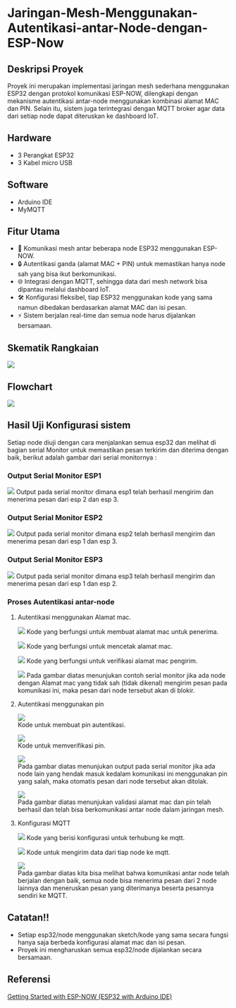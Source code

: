 # Jaringan-Mesh-Menggunakan-Autentikasi-antar-Node-dengan-ESP-Now

## Deskripsi Proyek
Proyek ini merupakan implementasi jaringan mesh sederhana menggunakan ESP32 dengan protokol komunikasi ESP-NOW, dilengkapi dengan mekanisme autentikasi antar-node menggunakan kombinasi alamat MAC dan PIN. Selain itu, sistem juga terintegrasi dengan MQTT broker agar data dari setiap node dapat diteruskan ke dashboard IoT.

## Hardware
- 3 Perangkat ESP32
- 3 Kabel micro USB

## Software
- Arduino IDE
- MyMQTT

## Fitur Utama
- 📡 Komunikasi mesh antar beberapa node ESP32 menggunakan ESP-NOW.
- 🔒 Autentikasi ganda (alamat MAC + PIN) untuk memastikan hanya node sah yang bisa ikut berkomunikasi.
- 🌐 Integrasi dengan MQTT, sehingga data dari mesh network bisa dipantau melalui dashboard IoT.
- 🛠️ Konfigurasi fleksibel, tiap ESP32 menggunakan kode yang sama namun dibedakan berdasarkan alamat MAC dan isi pesan.
- ⚡ Sistem berjalan real-time dan semua node harus dijalankan bersamaan.

## Skematik Rangkaian
![](./Docs/skematik)

## Flowchart 
![](./Docs/Flowchart)

## Hasil Uji Konfigurasi sistem
Setiap node diuji dengan cara menjalankan semua esp32 dan melihat di bagian serial Monitor untuk memastikan pesan terkirim dan diterima dengan baik, berikut adalah gambar dari serial monitornya :

### Output Serial Monitor ESP1
![](./Docs/Serial_Monitor_esp1)
Output pada serial monitor dimana esp1 telah berhasil mengirim dan menerima pesan dari esp 2 dan esp 3.

### Output Serial Monitor ESP2
![](./Docs/Serial_Monitor_ESP2.png)
Output pada serial monitor dimana esp2 telah berhasil mengirim dan menerima pesan dari esp 1 dan esp 3.

### Output Serial Monitor ESP3
![](./Docs/Serial_Monitor_ESP3.png)
Output pada serial monitor dimana esp3 telah berhasil mengirim dan menerima pesan dari esp 1 dan esp 2.

### Proses Autentikasi antar-node
1. Autentikasi menggunakan Alamat mac.

    ![](./Docs/Alamat_mac_untuk_penerima.png)
    Kode yang berfungsi untuk membuat alamat mac untuk penerima.

    ![](./Docs/Kode_untuk_mencetak_alamat_mac.png)
    Kode yang berfungsi untuk mencetak alamat mac.

    ![](./Docs/Verifikasi_alamat_mac.png)
    Kode yang berfungsi untuk verifikasi alamat mac pengirim.

    ![](./Docs/Contoh_alamat_mac_tidak_sah.png)
    Pada gambar diatas menunjukan contoh serial monitor jika ada node dengan Alamat mac yang tidak sah (tidak dikenal) mengirim pesan pada komunikasi ini, maka pesan dari node tersebut akan di blokir.

2. Autentikasi menggunakan pin
   
    ![](./Docs/Autentikasi_berbasis_pin.png)  
    Kode untuk membuat pin autentikasi.
   
    ![](./Docs/Verifikasi_pin.png)  
    Kode untuk memverifikasi pin.
   
    ![](./Docs/Contoh_pin_tidak_sesuai.png)  
    Pada gambar diatas menunjukan output pada serial monitor jika ada node lain yang hendak masuk kedalam komunikasi ini menggunakan pin yang salah, maka otomatis pesan dari node tersebut akan ditolak.
   
    ![](./Docs/Contoh_Verifikasi_mac_dan_pin_yang_berhasil.png)  
    Pada gambar diatas menunjukan validasi alamat mac dan pin telah berhasil dan telah bisa berkomunikasi antar node dalam jaringan mesh.

3. Konfigurasi MQTT
   
    ![](./Docs/Konfigurasi_MQTT.png)
    Kode yang berisi konfigurasi untuk terhubung ke mqtt.  
   
    ![](./Docs/Mengirim_data_ke_MQTT.png)
    Kode untuk mengirim data dari tiap node ke mqtt.  
   
    ![](./Docs/Output_komunikasi_antar_node_di_dashboard_MQTT.png)  
    Pada gambar diatas kita bisa melihat bahwa komunikasi antar node telah berjalan dengan baik, semua node bisa menerima pesan dari 2 node lainnya dan meneruskan pesan yang diterimanya beserta pesannya sendiri ke MQTT.

## Catatan!!
- Setiap esp32/node menggunakan sketch/kode yang sama secara fungsi hanya saja berbeda konfigurasi alamat mac dan isi pesan.
- Proyek ini mengharuskan semua esp32/node dijalankan secara bersamaan.

## Referensi
[Getting Started with ESP-NOW (ESP32 with Arduino IDE)](https://randomnerdtutorials.com/esp-now-esp32-arduino-ide/)
